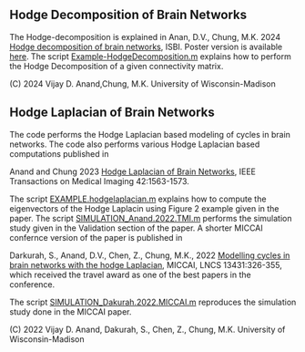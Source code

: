 ## Hodge Decomposition of Brain Networks

The Hodge-decomposition is explained in Anan, D.V., Chung, M.K. 2024 [Hodge decomposition of brain networks](https://github.com/laplcebeltrami/hodge/blob/main/anand.2024.ISBI.pdf), ISBI. Poster version is available [here](https://github.com/laplcebeltrami/hodge/blob/main/anand.2024.ISBI.poster.pdf). The script [Example-HodgeDecomposition.m](https://github.com/laplcebeltrami/hodge/blob/main/Example-HodgeDecomposition.m) explains how to perform the Hodge Decomposition of a given connectivity matrix. 


(C) 2024 Vijay D. Anand,Chung, M.K.
University of Wisconsin-Madison




## Hodge Laplacian of Brain Networks

The code performs the Hodge Laplacian based modeling of cycles in brain networks. 
The code also performs various Hodge Laplacian based computations published in 

Anand and Chung 2023 [Hodge Laplacian of Brain Networks](https://github.com/laplcebeltrami/hodge/blob/main/anand.2023.pdf), IEEE Transactions on Medical Imaging 42:1563-1573.

The script [EXAMPLE.hodgelaplacian.m](https://github.com/laplcebeltrami/hodge/blob/main/EXAMPLE.hodgelaplacian.m) explains how to compute the eigenvectors of the Hodge Laplacin using Figure 2 example given in the paper. The script [SIMULATION_Anand.2022.TMI.m](https://github.com/laplcebeltrami/hodge/blob/main/SIMULATION_Anand.2022.TMI.m) performs the simulation study given in the Validation section of the paper. 
A shorter MICCAI confernce version of the paper is published in 

Darkurah, S., Anand, D.V., Chen, Z., Chung, M.K., 2022 [Modelling cycles in brain networks with the hodge Laplacian](https://github.com/laplcebeltrami/hodge/blob/main/dakurah.2022.MICCAI.pdf), MICCAI, LNCS 13431:326-355, which received the travel award as one of the best papers in the conference. 

The script [SIMULATION_Dakurah.2022.MICCAI.m](https://github.com/laplcebeltrami/hodge/blob/main/SIMULATION_Dakurah.2022.MICCAI.m) reproduces the simulation study done in the MICCAI paper.

(C) 2022 Vijay D. Anand, Dakurah, S., Chen, Z., Chung, M.K.
University of Wisconsin-Madison



